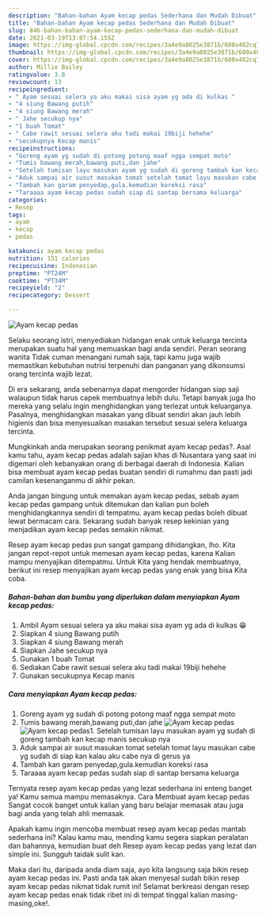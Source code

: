 ```yaml
---
description: "Bahan-bahan Ayam kecap pedas Sederhana dan Mudah Dibuat"
title: "Bahan-bahan Ayam kecap pedas Sederhana dan Mudah Dibuat"
slug: 846-bahan-bahan-ayam-kecap-pedas-sederhana-dan-mudah-dibuat
date: 2021-03-19T13:07:54.155Z
image: https://img-global.cpcdn.com/recipes/3a4e9a8025e3871b/680x482cq70/ayam-kecap-pedas-foto-resep-utama.jpg
thumbnail: https://img-global.cpcdn.com/recipes/3a4e9a8025e3871b/680x482cq70/ayam-kecap-pedas-foto-resep-utama.jpg
cover: https://img-global.cpcdn.com/recipes/3a4e9a8025e3871b/680x482cq70/ayam-kecap-pedas-foto-resep-utama.jpg
author: Millie Bailey
ratingvalue: 3.8
reviewcount: 13
recipeingredient:
- " Ayam sesuai selera ya aku makai sisa ayam yg ada di kulkas "
- "4 siung Bawang putih"
- "4 siung Bawang merah"
- " Jahe secukup nya"
- "1 buah Tomat"
- " Cabe rawit sesuai selera aku tadi makai 19biji hehehe"
- "secukupnya Kecap manis"
recipeinstructions:
- "Goreng ayam yg sudah di potong potong maaf ngga sempat moto"
- "Tumis bawang merah,bawang puti,dan jahe"
- "Setelah tumisan layu masukan ayam yg sudah di goreng tambah kan kecap manis secukup nya"
- "Aduk sampai air susut masukan tomat setelah tomat layu masukan cabe yg sudah di siap kan kalau aku cabe nya di gerus ya"
- "Tambah kan garam penyedap,gula.kemudian koreksi rasa"
- "Taraaaa ayam kecap pedas sudah siap di santap bersama keluarga"
categories:
- Resep
tags:
- ayam
- kecap
- pedas

katakunci: ayam kecap pedas 
nutrition: 151 calories
recipecuisine: Indonesian
preptime: "PT24M"
cooktime: "PT34M"
recipeyield: "2"
recipecategory: Dessert

---
```



![Ayam kecap pedas](https://img-global.cpcdn.com/recipes/3a4e9a8025e3871b/680x482cq70/ayam-kecap-pedas-foto-resep-utama.jpg)

Selaku seorang istri, menyediakan hidangan enak untuk keluarga tercinta merupakan suatu hal yang memuaskan bagi anda sendiri. Peran seorang  wanita Tidak cuman menangani rumah saja, tapi kamu juga wajib memastikan kebutuhan nutrisi terpenuhi dan panganan yang dikonsumsi orang tercinta wajib lezat.

Di era  sekarang, anda sebenarnya dapat mengorder hidangan siap saji walaupun tidak harus capek membuatnya lebih dulu. Tetapi banyak juga lho mereka yang selalu ingin menghidangkan yang terlezat untuk keluarganya. Pasalnya, menghidangkan masakan yang dibuat sendiri akan jauh lebih higienis dan bisa menyesuaikan masakan tersebut sesuai selera keluarga tercinta. 



Mungkinkah anda merupakan seorang penikmat ayam kecap pedas?. Asal kamu tahu, ayam kecap pedas adalah sajian khas di Nusantara yang saat ini digemari oleh kebanyakan orang di berbagai daerah di Indonesia. Kalian bisa membuat ayam kecap pedas buatan sendiri di rumahmu dan pasti jadi camilan kesenanganmu di akhir pekan.

Anda jangan bingung untuk memakan ayam kecap pedas, sebab ayam kecap pedas gampang untuk ditemukan dan kalian pun boleh menghidangkannya sendiri di tempatmu. ayam kecap pedas boleh dibuat lewat bermacam cara. Sekarang sudah banyak resep kekinian yang menjadikan ayam kecap pedas semakin nikmat.

Resep ayam kecap pedas pun sangat gampang dihidangkan, lho. Kita jangan repot-repot untuk memesan ayam kecap pedas, karena Kalian mampu menyajikan ditempatmu. Untuk Kita yang hendak membuatnya, berikut ini resep menyajikan ayam kecap pedas yang enak yang bisa Kita coba.

<!--inarticleads1-->

##### Bahan-bahan dan bumbu yang diperlukan dalam menyiapkan Ayam kecap pedas:

1. Ambil  Ayam sesuai selera ya aku makai sisa ayam yg ada di kulkas 😁
1. Siapkan 4 siung Bawang putih
1. Siapkan 4 siung Bawang merah
1. Siapkan  Jahe secukup nya
1. Gunakan 1 buah Tomat
1. Sediakan  Cabe rawit sesuai selera aku tadi makai 19biji hehehe
1. Gunakan secukupnya Kecap manis




<!--inarticleads2-->

##### Cara menyiapkan Ayam kecap pedas:

1. Goreng ayam yg sudah di potong potong maaf ngga sempat moto
1. Tumis bawang merah,bawang puti,dan jahe
<img src="https://img-global.cpcdn.com/steps/51d192b86cd01abd/160x128cq70/ayam-kecap-pedas-langkah-memasak-2-foto.jpg" alt="Ayam kecap pedas"><img src="https://img-global.cpcdn.com/steps/150f87c662e64c38/160x128cq70/ayam-kecap-pedas-langkah-memasak-2-foto.jpg" alt="Ayam kecap pedas">1. Setelah tumisan layu masukan ayam yg sudah di goreng tambah kan kecap manis secukup nya
1. Aduk sampai air susut masukan tomat setelah tomat layu masukan cabe yg sudah di siap kan kalau aku cabe nya di gerus ya
1. Tambah kan garam penyedap,gula.kemudian koreksi rasa
1. Taraaaa ayam kecap pedas sudah siap di santap bersama keluarga




Ternyata resep ayam kecap pedas yang lezat sederhana ini enteng banget ya! Kamu semua mampu memasaknya. Cara Membuat ayam kecap pedas Sangat cocok banget untuk kalian yang baru belajar memasak atau juga bagi anda yang telah ahli memasak.

Apakah kamu ingin mencoba membuat resep ayam kecap pedas mantab sederhana ini? Kalau kamu mau, mending kamu segera siapkan peralatan dan bahannya, kemudian buat deh Resep ayam kecap pedas yang lezat dan simple ini. Sungguh taidak sulit kan. 

Maka dari itu, daripada anda diam saja, ayo kita langsung saja bikin resep ayam kecap pedas ini. Pasti anda tak akan menyesal sudah bikin resep ayam kecap pedas nikmat tidak rumit ini! Selamat berkreasi dengan resep ayam kecap pedas enak tidak ribet ini di tempat tinggal kalian masing-masing,oke!.

